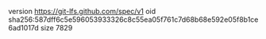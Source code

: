 version https://git-lfs.github.com/spec/v1
oid sha256:587dff6c5e596053933326c8c55ea05f761c7d68b68e592e05f8b1ce6ad1017d
size 7829
